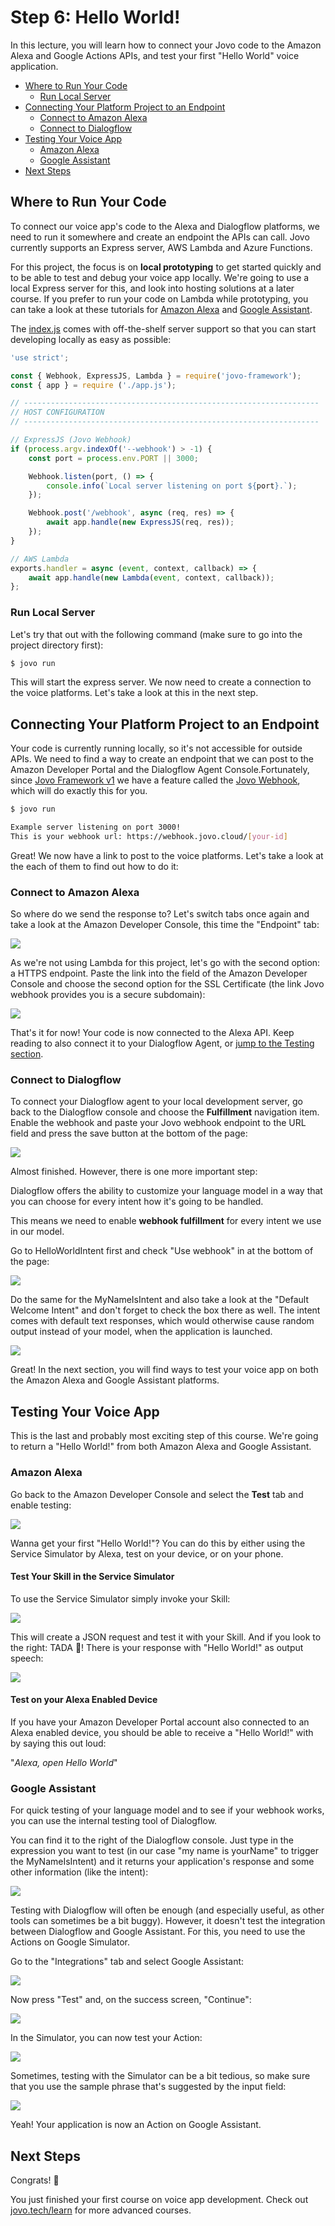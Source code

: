 # Step 6: Hello World!

In this lecture, you will learn how to connect your Jovo code to the Amazon Alexa and Google Actions APIs, and test your first "Hello World" voice application.

* [Where to Run Your Code](#where-to-run-your-code)
    * [Run Local Server](#run-local-server)
* [Connecting Your Platform Project to an Endpoint](#connecting-your-platform-project-to-an-endpoint)
    * [Connect to Amazon Alexa](#connect-to-amazon-alexa)
    * [Connect to Dialogflow](#connect-to-dialogflow)
* [Testing Your Voice App](#testing-your-voice-app)
    * [Amazon Alexa](#amazon-alexa)
    * [Google Assistant](#google-assistant)
* [Next Steps](#next-steps)

## Where to Run Your Code

To connect our voice app's code to the Alexa and Dialogflow platforms, we need to run it somewhere and create an endpoint the APIs can call. Jovo currently supports an Express server, AWS Lambda and Azure Functions.

For this project, the focus is on **local prototyping** to get started quickly and to be able to test and debug your voice app locally. We're going to use a local Express server for this, and look into hosting solutions at a later course. If you prefer to run your code on Lambda while prototyping, you can take a look at these tutorials for [Amazon Alexa](https://www.jovo.tech/tutorials/alexa-skill-tutorial-nodejs#host-your-code-on-aws-lambda) and [Google Assistant](https://www.jovo.tech/tutorials/host-google-action-on-lambda).

The [index.js](https://github.com/jovotech/jovo-sample-voice-app-nodejs/blob/master/src/index.js) comes with off-the-shelf server support so that you can start developing locally as easy as possible:

```javascript
'use strict';

const { Webhook, ExpressJS, Lambda } = require('jovo-framework');
const { app } = require ('./app.js');

// ------------------------------------------------------------------
// HOST CONFIGURATION
// ------------------------------------------------------------------

// ExpressJS (Jovo Webhook)
if (process.argv.indexOf('--webhook') > -1) {
    const port = process.env.PORT || 3000;

    Webhook.listen(port, () => {
        console.info(`Local server listening on port ${port}.`);
    });

    Webhook.post('/webhook', async (req, res) => {
        await app.handle(new ExpressJS(req, res));
    });
}

// AWS Lambda
exports.handler = async (event, context, callback) => {
    await app.handle(new Lambda(event, context, callback));
};
```

### Run Local Server

Let's try that out with the following command (make sure to go into the project directory first):

```sh
$ jovo run
```

This will start the express server. We now need to create a connection to the voice platforms. Let's take a look at this in the next step.   

## Connecting Your Platform Project to an Endpoint

Your code is currently running locally, so it's not accessible for outside APIs. We need to find a way to create an endpoint that we can post to the Amazon Developer Portal and the Dialogflow Agent Console.Fortunately, since [Jovo Framework v1](https://www.jovo.tech/blog/jovo-v1/) we have a feature called the [Jovo Webhook](https://github.com/jovotech/jovo-framework-nodejs/blob/v2/docs/configuration/hosting/express-js.md 'docs/configuration/hosting/express-js'), which will do exactly this for you.

```sh
$ jovo run

Example server listening on port 3000!
This is your webhook url: https://webhook.jovo.cloud/[your-id]
```

Great! We now have a link to post to the voice platforms. Let's take a look at the each of them to find out how to do it:

### Connect to Amazon Alexa

So where do we send the response to? Let's switch tabs once again and take a look at the Amazon Developer Console, this time the "Endpoint" tab:

![](./img/amazon_developer_alexa_endpoint.png)

As we're not using Lambda for this project, let's go with the second option: a HTTPS endpoint. Paste the link into the field of the Amazon Developer Console and choose the second option for the SSL Certificate (the link Jovo webhook provides you is a secure subdomain):

![](./img/amazon_developer_alexa_endpoint_filled-1.png)

That's it for now! Your code is now connected to the Alexa API. Keep reading to also connect it to your Dialogflow Agent, or [jump to the Testing section](#testing-your-voice-app).  

### Connect to Dialogflow

To connect your Dialogflow agent to your local development server, go back to the Dialogflow console and choose the **Fulfillment** navigation item. Enable the webhook and paste your Jovo webhook endpoint to the URL field and press the save button at the bottom of the page:

![](./img/dialogflow_fulfillment-1.png)

Almost finished. However, there is one more important step:

Dialogflow offers the ability to customize your language model in a way that you can choose for every intent how it's going to be handled.

This means we need to enable **webhook fulfillment** for every intent we use in our model.

Go to HelloWorldIntent first and check "Use webhook" in at the bottom of the page:

![](./img/dialogflow_intent_webhook.png)

Do the same for the MyNameIsIntent and also take a look at the "Default Welcome Intent" and don't forget to check the box there as well. The intent comes with default text responses, which would otherwise cause random output instead of your model, when the application is launched.

![](./img/dialogflow_intent_default.png)

Great! In the next section, you will find ways to test your voice app on both the Amazon Alexa and Google Assistant platforms. 

## Testing Your Voice App

This is the last and probably most exciting step of this course. We're going to return a "Hello World!" from both Amazon Alexa and Google Assistant.

### Amazon Alexa

Go back to the Amazon Developer Console and select the **Test** tab and enable testing:

![](./img/amazon_developer_alexa_test.png)

Wanna get your first "Hello World!"? You can do this by either using the Service Simulator by Alexa, test on your device, or on your phone.

#### Test Your Skill in the Service Simulator

To use the Service Simulator simply invoke your Skill:

![](./img/amazon_developer_alexa_test_simulator-1.png)

This will create a JSON request and test it with your Skill. And if you look to the right: TADA 🎉! There is your response with "Hello World!" as output speech:

![](./img/amazon_developer_alexa_test_invocation.png)

#### Test on your Alexa Enabled Device

If you have your Amazon Developer Portal account also connected to an Alexa enabled device, you should be able to receive a "Hello World!" with by saying this out loud: 

"_Alexa, open Hello World_"  

### Google Assistant

For quick testing of your language model and to see if your webhook works, you can use the internal testing tool of Dialogflow.

You can find it to the right of the Dialogflow console. Just type in the expression you want to test (in our case "my name is yourName" to trigger the MyNameIsIntent) and it returns your application's response and some other information (like the intent):

![](./img/dialogflow_intent_test.png)

Testing with Dialogflow will often be enough (and especially useful, as other tools can sometimes be a bit buggy). However, it doesn't test the integration between Dialogflow and Google Assistant. For this, you need to use the Actions on Google Simulator.

Go to the "Integrations" tab and select Google Assistant:

![](./img/dialogflow_integration.png)

Now press "Test" and, on the success screen, "Continue":

![](./img/dialogflow_integration_google.png)

In the Simulator, you can now test your Action:

![](./img/google_action_simulator.png)

Sometimes, testing with the Simulator can be a bit tedious, so make sure that you use the sample phrase that's suggested by the input field:

![](./img/talk-to-my-test-app.jpg)

Yeah! Your application is now an Action on Google Assistant.

## Next Steps

Congrats! 👏

You just finished your first course on voice app development. Check out [jovo.tech/learn](https://www.jovo.tech/learn) for more advanced courses.

<!--[metadata]: { "description": "In this lecture, you will learn how to connect your Jovo code to the Amazon Alexa and Google Actions APIs, and test your first Hello World voice application.", "author": "jan-koenig" }-->

